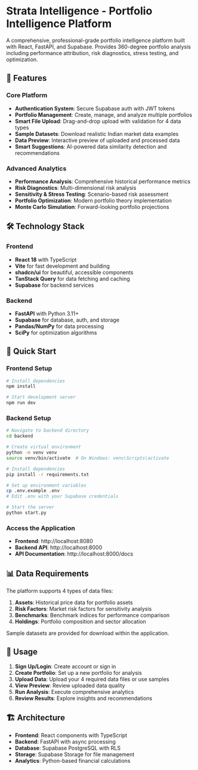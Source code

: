 # Strata Intelligence - Portfolio Intelligence Platform

A comprehensive, professional-grade portfolio intelligence platform built with React, FastAPI, and Supabase. Provides 360-degree portfolio analysis including performance attribution, risk diagnostics, stress testing, and optimization.

## 🚀 Features

### Core Platform
- **Authentication System**: Secure Supabase auth with JWT tokens
- **Portfolio Management**: Create, manage, and analyze multiple portfolios
- **Smart File Upload**: Drag-and-drop upload with validation for 4 data types
- **Sample Datasets**: Download realistic Indian market data examples
- **Data Preview**: Interactive preview of uploaded and processed data
- **Smart Suggestions**: AI-powered data similarity detection and recommendations

### Advanced Analytics
- **Performance Analysis**: Comprehensive historical performance metrics
- **Risk Diagnostics**: Multi-dimensional risk analysis
- **Sensitivity & Stress Testing**: Scenario-based risk assessment
- **Portfolio Optimization**: Modern portfolio theory implementation
- **Monte Carlo Simulation**: Forward-looking portfolio projections

## 🛠️ Technology Stack

### Frontend
- **React 18** with TypeScript
- **Vite** for fast development and building
- **shadcn/ui** for beautiful, accessible components
- **TanStack Query** for data fetching and caching
- **Supabase** for backend services

### Backend
- **FastAPI** with Python 3.11+
- **Supabase** for database, auth, and storage
- **Pandas/NumPy** for data processing
- **SciPy** for optimization algorithms

## 🚀 Quick Start

### Frontend Setup
```bash
# Install dependencies
npm install

# Start development server
npm run dev
```

### Backend Setup
```bash
# Navigate to backend directory
cd backend

# Create virtual environment
python -m venv venv
source venv/bin/activate  # On Windows: venv\Scripts\activate

# Install dependencies
pip install -r requirements.txt

# Set up environment variables
cp .env.example .env
# Edit .env with your Supabase credentials

# Start the server
python start.py
```

### Access the Application
- **Frontend**: http://localhost:8080
- **Backend API**: http://localhost:8000
- **API Documentation**: http://localhost:8000/docs

## 📊 Data Requirements

The platform supports 4 types of data files:

1. **Assets**: Historical price data for portfolio assets
2. **Risk Factors**: Market risk factors for sensitivity analysis
3. **Benchmarks**: Benchmark indices for performance comparison
4. **Holdings**: Portfolio composition and sector allocation

Sample datasets are provided for download within the application.

## 📱 Usage

1. **Sign Up/Login**: Create account or sign in
2. **Create Portfolio**: Set up a new portfolio for analysis
3. **Upload Data**: Upload your 4 required data files or use samples
4. **View Preview**: Review uploaded data quality
5. **Run Analysis**: Execute comprehensive analytics
6. **Review Results**: Explore insights and recommendations

## 🏗️ Architecture

- **Frontend**: React components with TypeScript
- **Backend**: FastAPI with async processing
- **Database**: Supabase PostgreSQL with RLS
- **Storage**: Supabase Storage for file management
- **Analytics**: Python-based financial calculations
